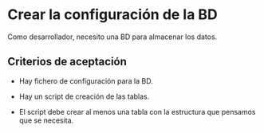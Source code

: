 # Crear la configuración de la BD

Como desarrollador, necesito una BD para almacenar los datos.

## Criterios de aceptación

* Hay fichero de configuración para la BD.

* Hay un script de creación de las tablas.

* El script debe crear al menos una tabla con la estructura que pensamos que se necesita.

